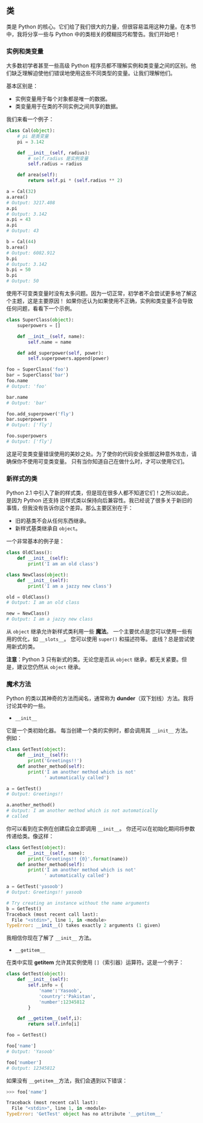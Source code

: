 
## 类

类是 Python 的核心。它们给了我们很大的力量，但很容易滥用这种力量。在本节中，我将分享一些与 Python 中的类相关的模糊技巧和警告。我们开始吧！

### 实例和类变量

大多数初学者甚至一些高级 Python 程序员都不理解实例和类变量之间的区别。他们缺乏理解迫使他们错误地使用这些不同类型的变量。让我们理解他们。

基本区别是：

- 实例变量用于每个对象都是唯一的数据。
- 类变量用于在类的不同实例之间共享的数据。

我们来看一个例子：

```python
class Cal(object):
    # pi 是类变量
    pi = 3.142

    def __init__(self, radius):
        # self.radius 是实例变量
        self.radius = radius

    def area(self):
        return self.pi * (self.radius ** 2)

a = Cal(32)
a.area()
# Output: 3217.408
a.pi
# Output: 3.142
a.pi = 43
a.pi
# Output: 43

b = Cal(44)
b.area()
# Output: 6082.912
b.pi
# Output: 3.142
b.pi = 50
b.pi
# Output: 50
```

使用不可变类变量时没有太多问题。因为一切正常，初学者不会尝试更多地了解这个主题，这是主要原因！
如果你还认为如果使用不正确，实例和类变量不会导致任何问题，看看下一个示例。

```python
class SuperClass(object):
    superpowers = []

    def __init__(self, name):
        self.name = name

    def add_superpower(self, power):
        self.superpowers.append(power)

foo = SuperClass('foo')
bar = SuperClass('bar')
foo.name
# Output: 'foo'

bar.name
# Output: 'bar'

foo.add_superpower('fly')
bar.superpowers
# Output: ['fly']

foo.superpowers
# Output: ['fly']
```

这是可变类变量错误使用的美妙之处。为了使你的代码安全抵御这种意外攻击，请确保你不使用可变类变量。
只有当你知道自己在做什么时，才可以使用它们。

### 新样式的类

Python 2.1 中引入了新的样式类，但是现在很多人都不知道它们！之所以如此，是因为 Python 还支持
旧样式类以保持向后兼容性。我已经说了很多关于新旧的事情，但我没有告诉你这个差异。那么主要区别在于：

- 旧的基类不会从任何东西继承。
- 新样式基类继承自 ```object```。

一个非常基本的例子是：

```python
class OldClass():
    def __init__(self):
        print('I am an old class')

class NewClass(object):
    def __init__(self):
        print('I am a jazzy new class')

old = OldClass()
# Output: I am an old class

new = NewClass()
# Output: I am a jazzy new class
```

从 ```object``` 继承允许新样式类利用一些 __魔法__。 一个主要优点是您可以使用一些有用的优化，如 ```__slots__```。 您可以使用 ```super()``` 和描述符等。 底线？总是尝试使用新式的类。

**注意**：Python 3 只有新式的类。无论您是否从 ```object``` 继承，都无关紧要。但是，建议您仍然从 ```object``` 继承。

### 魔术方法

Python 的类以其神奇的方法而闻名，通常称为 **dunder**（双下划线）方法。我将讨论其中的一些。

- ```__init__```

它是一个类初始化器。 每当创建一个类的实例时，都会调用其 ```__init__``` 方法。 例如：

```python
class GetTest(object):
    def __init__(self):
        print('Greetings!!')
    def another_method(self):
        print('I am another method which is not'
              ' automatically called')

a = GetTest()
# Output: Greetings!!

a.another_method()
# Output: I am another method which is not automatically
# called
```

你可以看到在实例在创建后会立即调用 ```__init__```。 你还可以在初始化期间将参数传递给类。像这样：

```python
class GetTest(object):
    def __init__(self, name):
        print('Greetings!! {0}'.format(name))
    def another_method(self):
        print('I am another method which is not'
              ' automatically called')

a = GetTest('yasoob')
# Output: Greetings!! yasoob

# Try creating an instance without the name arguments
b = GetTest()
Traceback (most recent call last):
  File "<stdin>", line 1, in <module>
TypeError: __init__() takes exactly 2 arguments (1 given)
```

我相信你现在了解了 ```__init__``` 方法。

- ```__getitem__```

在类中实现 **getitem** 允许其实例使用 ```[]```（索引器）运算符。这是一个例子：

```python
class GetTest(object):
    def __init__(self):
        self.info = {
            'name':'Yasoob',
            'country':'Pakistan',
            'number':12345812
        }

    def __getitem__(self,i):
        return self.info[i]

foo = GetTest()

foo['name']
# Output: 'Yasoob'

foo['number']
# Output: 12345812
```

如果没有 ```__getitem__```方法，我们会遇到以下错误：

```python
>>> foo['name']

Traceback (most recent call last):
  File "<stdin>", line 1, in <module>
TypeError: 'GetTest' object has no attribute '__getitem__'
```
